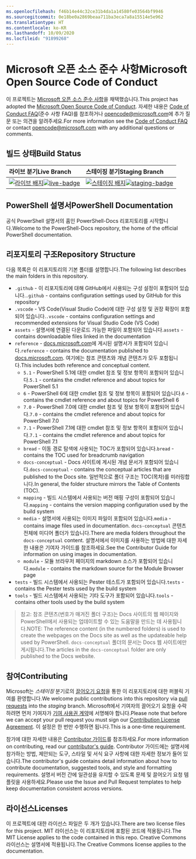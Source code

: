 ```yaml
---
ms.openlocfilehash: f46b14e44c32ce31b4da1a14580fe03564bf9946
ms.sourcegitcommit: 0e18be0a2869beaa711ba3eca7a8a15514e5e962
ms.translationtype: HT
ms.contentlocale: ko-KR
ms.lasthandoff: 10/09/2020
ms.locfileid: "91899268"
---
```

# <a name="microsoft-open-source-code-of-conduct"></a><span data-ttu-id="5ef11-101">Microsoft 오픈 소스 준수 사항</span><span class="sxs-lookup"><span data-stu-id="5ef11-101">Microsoft Open Source Code of Conduct</span></span>

<span data-ttu-id="5ef11-102">이 프로젝트는 [Microsoft 오픈 소스 준수 사항](https://opensource.microsoft.com/codeofconduct/)을 채택했습니다.</span><span class="sxs-lookup"><span data-stu-id="5ef11-102">This project has adopted the [Microsoft Open Source Code of Conduct](https://opensource.microsoft.com/codeofconduct/).</span></span> <span data-ttu-id="5ef11-103">자세한 내용은 [Code of Conduct FAQ](https://opensource.microsoft.com/codeofconduct/faq/)(준수 사항 FAQ)를 참조하거나 [opencode@microsoft.com](mailto:opencode@microsoft.com)에 추가 질문 또는 의견을 알려주세요.</span><span class="sxs-lookup"><span data-stu-id="5ef11-103">For more information see the [Code of Conduct FAQ](https://opensource.microsoft.com/codeofconduct/faq/) or contact [opencode@microsoft.com](mailto:opencode@microsoft.com) with any additional questions or comments.</span></span>

[라이브 배지]: https://powershell.visualstudio.com/PowerShell-Docs/_apis/build/status/PowerShell-Docs-CI?branchName=live
[live-badge]: https://powershell.visualstudio.com/PowerShell-Docs/_apis/build/status/PowerShell-Docs-CI?branchName=live
[스테이징 배지]: https://powershell.visualstudio.com/PowerShell-Docs/_apis/build/status/PowerShell-Docs-CI?branchName=staging
[staging-badge]: https://powershell.visualstudio.com/PowerShell-Docs/_apis/build/status/PowerShell-Docs-CI?branchName=staging

## <a name="build-status"></a><span data-ttu-id="5ef11-106">빌드 상태</span><span class="sxs-lookup"><span data-stu-id="5ef11-106">Build Status</span></span>

|          <span data-ttu-id="5ef11-107">라이브 분기</span><span class="sxs-lookup"><span data-stu-id="5ef11-107">Live Branch</span></span>          |           <span data-ttu-id="5ef11-108">스테이징 분기</span><span class="sxs-lookup"><span data-stu-id="5ef11-108">Staging Branch</span></span>            |
| :---------------------------- | :---------------------------------- |
| <span data-ttu-id="5ef11-109">[![라이브 배지][]][라이브 배지]</span><span class="sxs-lookup"><span data-stu-id="5ef11-109">[![live-badge][]][live-badge]</span></span> | <span data-ttu-id="5ef11-110">[![스테이징 배지][]][스테이징 배지]</span><span class="sxs-lookup"><span data-stu-id="5ef11-110">[![staging-badge][]][staging-badge]</span></span> |

## <a name="powershell-documentation"></a><span data-ttu-id="5ef11-111">PowerShell 설명서</span><span class="sxs-lookup"><span data-stu-id="5ef11-111">PowerShell Documentation</span></span>

<span data-ttu-id="5ef11-112">공식 PowerShell 설명서의 홈인 PowerShell-Docs 리포지토리를 시작합니다.</span><span class="sxs-lookup"><span data-stu-id="5ef11-112">Welcome to the PowerShell-Docs repository, the home of the official PowerShell documentation.</span></span>

## <a name="repository-structure"></a><span data-ttu-id="5ef11-113">리포지토리 구조</span><span class="sxs-lookup"><span data-stu-id="5ef11-113">Repository Structure</span></span>

<span data-ttu-id="5ef11-114">다음 목록은 이 리포지토리의 기본 폴더를 설명합니다.</span><span class="sxs-lookup"><span data-stu-id="5ef11-114">The following list describes the main folders in this repository.</span></span>

- <span data-ttu-id="5ef11-115">`.github` - 이 리포지토리에 대해 GitHub에서 사용되는 구성 설정이 포함되어 있습니다.</span><span class="sxs-lookup"><span data-stu-id="5ef11-115">`.github` - contains configuration settings used by GitHub for this repository</span></span>
- <span data-ttu-id="5ef11-116">`.vscode` - VS Code(Visual Studio Code)에 대한 구성 설정 및 권장 확장이 포함되어 있습니다.</span><span class="sxs-lookup"><span data-stu-id="5ef11-116">`.vscode` - contains configuration settings and recommended extensions for Visual Studio Code (VS Code)</span></span>
- <span data-ttu-id="5ef11-117">`assets` - 설명서에 연결된 다운로드 가능한 파일이 포함되어 있습니다.</span><span class="sxs-lookup"><span data-stu-id="5ef11-117">`assets` - contains downloadable files linked in the documentation</span></span>
- <span data-ttu-id="5ef11-118">`reference` - [docs.microsoft.com]([https://docs.microsoft.com/powershell/scripting/)에 게시된 설명서가 포함되어 있습니다.</span><span class="sxs-lookup"><span data-stu-id="5ef11-118">`reference` - contains the documentation published to [docs.microsoft.com]([https://docs.microsoft.com/powershell/scripting/).</span></span> <span data-ttu-id="5ef11-119">여기에는 참조 콘텐츠와 개념 콘텐츠가 모두 포함됩니다.</span><span class="sxs-lookup"><span data-stu-id="5ef11-119">This includes both reference and conceptual content.</span></span>
  - <span data-ttu-id="5ef11-120">`5.1` - PowerShell 5.1에 대한 cmdlet 참조 및 정보 항목이 포함되어 있습니다.</span><span class="sxs-lookup"><span data-stu-id="5ef11-120">`5.1` - contains the cmdlet reference and about topics for PowerShell 5.1</span></span>
  - <span data-ttu-id="5ef11-121">`6` - PowerShell 6에 대한 cmdlet 참조 및 정보 항목이 포함되어 있습니다.</span><span class="sxs-lookup"><span data-stu-id="5ef11-121">`6` - contains the cmdlet reference and about topics for PowerShell 6</span></span>
  - <span data-ttu-id="5ef11-122">`7.0` - PowerShell 7.0에 대한 cmdlet 참조 및 정보 항목이 포함되어 있습니다.</span><span class="sxs-lookup"><span data-stu-id="5ef11-122">`7.0` - contains the cmdlet reference and about topics for PowerShell 7.0</span></span>
  - <span data-ttu-id="5ef11-123">`7.1` - PowerShell 7.1에 대한 cmdlet 참조 및 정보 항목이 포함되어 있습니다.</span><span class="sxs-lookup"><span data-stu-id="5ef11-123">`7.1` - contains the cmdlet reference and about topics for PowerShell 7.1</span></span>
  - <span data-ttu-id="5ef11-124">`bread` - 이동 경로 탐색에 사용되는 TOC가 포함되어 있습니다.</span><span class="sxs-lookup"><span data-stu-id="5ef11-124">`bread` - contains the TOC used for breadcrumb navigation</span></span>
  - <span data-ttu-id="5ef11-125">`docs-conceptual` - Docs 사이트에 게시된 개념 문서가 포함되어 있습니다.</span><span class="sxs-lookup"><span data-stu-id="5ef11-125">`docs-conceptual` - contains the conceptual articles that are published to the Docs site.</span></span> <span data-ttu-id="5ef11-126">일반적으로 폴더 구조는 TOC(목차)를 미러링합니다.</span><span class="sxs-lookup"><span data-stu-id="5ef11-126">In general, the folder structure mirrors the Table of Contents (TOC).</span></span>
  - <span data-ttu-id="5ef11-127">`mapping` - 빌드 시스템에서 사용되는 버전 매핑 구성이 포함되어 있습니다.</span><span class="sxs-lookup"><span data-stu-id="5ef11-127">`mapping` - contains the version mapping configuration used by the build system</span></span>
  - <span data-ttu-id="5ef11-128">`media` - 설명서에 사용되는 이미지 파일이 포함되어 있습니다.</span><span class="sxs-lookup"><span data-stu-id="5ef11-128">`media` - contains image files used in documentation.</span></span> <span data-ttu-id="5ef11-129">`docs-conceptual` 콘텐츠 전체에 미디어 폴더가 있습니다.</span><span class="sxs-lookup"><span data-stu-id="5ef11-129">There are media folders throughout the `docs-conceptual` content.</span></span> <span data-ttu-id="5ef11-130">설명서에서 이미지를 사용하는 방법에 대한 자세한 내용은 기여자 가이드를 참조하세요.</span><span class="sxs-lookup"><span data-stu-id="5ef11-130">See the Contributor Guide for information on using images in documentation.</span></span>
  - <span data-ttu-id="5ef11-131">`module` - 모듈 브라우저 페이지의 markdown 소스가 포함되어 있습니다.</span><span class="sxs-lookup"><span data-stu-id="5ef11-131">`module` - contains the markdown source for the Module Browser page</span></span>
- <span data-ttu-id="5ef11-132">`tests` - 빌드 시스템에서 사용되는 Pester 테스트가 포함되어 있습니다.</span><span class="sxs-lookup"><span data-stu-id="5ef11-132">`tests` - contains the Pester tests used by the build system</span></span>
- <span data-ttu-id="5ef11-133">`tools` - 빌드 시스템에서 사용되는 기타 도구가 포함되어 있습니다.</span><span class="sxs-lookup"><span data-stu-id="5ef11-133">`tools` - contains other tools used by the build system</span></span>

> <span data-ttu-id="5ef11-134">참고: 참조 콘텐츠(번호가 매겨진 폴더 구조)는 Docs 사이트의 웹 페이지와 PowerShell에서 사용되는 업데이트할 수 있는 도움말을 만드는 데 사용됩니다.</span><span class="sxs-lookup"><span data-stu-id="5ef11-134">NOTE: The reference content (in the numbered folders) is used to create the webpages on the Docs site as well as the updateable help used by PowerShell.</span></span>
> <span data-ttu-id="5ef11-135">`docs-conceptual` 폴더의 문서는 Docs 웹 사이트에만 게시됩니다.</span><span class="sxs-lookup"><span data-stu-id="5ef11-135">The articles in the `docs-conceptual` folder are only published to the Docs website.</span></span>

## <a name="contributing"></a><span data-ttu-id="5ef11-136">참여</span><span class="sxs-lookup"><span data-stu-id="5ef11-136">Contributing</span></span>

<span data-ttu-id="5ef11-137">Microsoft는 _스테이징_ 분기로의 [끌어오기 요청](https://help.github.com/articles/using-pull-requests/)을 통한 이 리포지토리에 대한 퍼블릭 기여를 환영합니다.</span><span class="sxs-lookup"><span data-stu-id="5ef11-137">We welcome public contributions into this repository via [pull requests](https://help.github.com/articles/using-pull-requests/) into the _staging_ branch.</span></span>
<span data-ttu-id="5ef11-138">Microsoft에서 기여자의 끌어오기 요청을 수락하려면 먼저 기여자가 [기여 사용권 계약](https://cla.microsoft.com/)에 서명해야 합니다.</span><span class="sxs-lookup"><span data-stu-id="5ef11-138">Please note that before we can accept your pull request you must sign our [Contribution License Agreement](https://cla.microsoft.com/).</span></span> <span data-ttu-id="5ef11-139">이 설정은 한 번만 수행하면 됩니다.</span><span class="sxs-lookup"><span data-stu-id="5ef11-139">This is a one-time requirement.</span></span>

<span data-ttu-id="5ef11-140">참가에 대한 자세한 내용은 [Contributor 가이드](https://aka.ms/PSDocsContributor)를 참조하세요.</span><span class="sxs-lookup"><span data-stu-id="5ef11-140">For more information on contributing, read our [contributor's guide](https://aka.ms/PSDocsContributor).</span></span> <span data-ttu-id="5ef11-141">Contributor 가이드에는 설명서에 참가하는 방법, 제안되는 도구, 스타일 및 서식 요구 사항에 대한 자세한 정보가 들어 있습니다.</span><span class="sxs-lookup"><span data-stu-id="5ef11-141">The contributor's guide contains detail information about how to contribute documentation, suggested tools, and style and formatting requirements.</span></span> <span data-ttu-id="5ef11-142">설명서 버전 간에 일관성을 유지할 수 있도록 문제 및 끌어오기 요청 템플릿을 사용하세요.</span><span class="sxs-lookup"><span data-stu-id="5ef11-142">Please use the Issue and Pull Request templates to help keep documentation consistent across versions.</span></span>

## <a name="licenses"></a><span data-ttu-id="5ef11-143">라이선스</span><span class="sxs-lookup"><span data-stu-id="5ef11-143">Licenses</span></span>

<span data-ttu-id="5ef11-144">이 프로젝트에 대한 라이선스 파일은 두 개가 있습니다.</span><span class="sxs-lookup"><span data-stu-id="5ef11-144">There are two license files for this project.</span></span> <span data-ttu-id="5ef11-145">MIT 라이선스는 이 리포지토리에 포함된 코드에 적용됩니다.</span><span class="sxs-lookup"><span data-stu-id="5ef11-145">The MIT License applies to the code contained in this repo.</span></span> <span data-ttu-id="5ef11-146">Creative Commons 라이선스는 설명서에 적용됩니다.</span><span class="sxs-lookup"><span data-stu-id="5ef11-146">The Creative Commons license applies to the documentation.</span></span>
